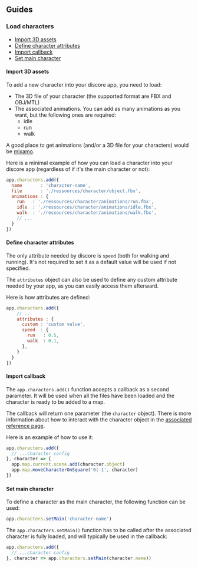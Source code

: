 ## Guides

### Load characters

- [Import 3D assets](#import-3d-assets)
- [Define character attributes](#define-character-attributes)
- [Import callback](#import-callback)
- [Set main character](#set-main-character)

#### Import 3D assets

To add a new character into your discore app, you need to load:
- The 3D file of your character (the supported format are FBX and OBJ/MTL)
- The associated animations. You can add as many animations as you want, but the following ones are required:
  - idle 
  - run
  - walk

A good place to get animations (and/or a 3D file for your characters) would be [mixamo](https://www.mixamo.com/).

Here is a minimal example of how you can load a character into your discore app (regardless of if it's the main character or not):
```javascript
app.characters.add({
  name       : 'character-name',
  file       : './ressources/character/object.fbx',
  animations : {
    run   : './ressources/character/animations/run.fbx', 
    idle  : './ressources/character/animations/idle.fbx',
    walk  : './ressources/character/animations/walk.fbx',
    // ...
  }
})
```

#### Define character attributes

The only attribute needed by discore is `speed` (both for walking and running). It's not required to set it as a default value will be used if not specified.

The `attributes` object can also be used to define any custom attribute needed by your app, as you can easily access them afterward.

Here is how attributes are defined:
```javascript
app.characters.add({
    // ...
    attributes : {
      custom : 'custom value',
      speed  : {
        run   : 0.5,
        walk  : 0.1,
      },
    }
  }
})
```

#### Import callback

The `app.characters.add()` function accepts a callback as a second parameter. It will be used when all the files have been loaded and the character is ready to be added to a map.

The callback will return one parameter (the `character` object). There is more information about how to interact with the character object in the [associated reference page](./pages/reference/character.md).

Here is an example of how to use it:
```javascript
app.characters.add({
  // ...character config
}, character => {
  app.map.current.scene.add(character.object)
  app.map.moveCharacterOnSquare('0|-1', character)
})
```

#### Set main character

To define a character as the main character, the following function can be used:
```javascript
app.characters.setMain('character-name')
```

The `app.characters.setMain()` function has to be called after the associated character is fully loaded, and will typically be used in the callback:
```javascript
app.characters.add({
  // ...character config
}, character => app.characters.setMain(character.name))
```
